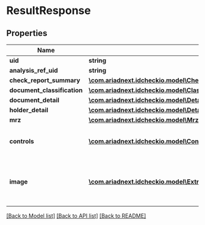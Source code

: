 # ResultResponse

## Properties
Name | Type | Description | Notes
------------ | ------------- | ------------- | -------------
**uid** | **string** | uid | 
**analysis_ref_uid** | **string** | analysisRefUid | 
**check_report_summary** | [**\com.ariadnext.idcheckio.model\CheckSummaryOfTheSubmittedDocument**](CheckSummaryOfTheSubmittedDocument.md) |  | 
**document_classification** | [**\com.ariadnext.idcheckio.model\ClassificationOfTheSubmittedDocument**](ClassificationOfTheSubmittedDocument.md) |  | 
**document_detail** | [**\com.ariadnext.idcheckio.model\DetailedInformationOfTheSubmittedDocument**](DetailedInformationOfTheSubmittedDocument.md) |  | 
**holder_detail** | [**\com.ariadnext.idcheckio.model\DetailedInformationOfTheHolderOfTheSubmittedDocument**](DetailedInformationOfTheHolderOfTheSubmittedDocument.md) |  | 
**mrz** | [**\com.ariadnext.idcheckio.model\Mrz**](Mrz.md) |  | 
**controls** | [**\com.ariadnext.idcheckio.model\ControlGroup[]**](ControlGroup.md) | Performed controls on the submitted document | 
**image** | [**\com.ariadnext.idcheckio.model\ExtractedImage[]**](ExtractedImage.md) | Cropped image of the submitted document according request | [optional] 

[[Back to Model list]](../README.md#documentation-for-models) [[Back to API list]](../README.md#documentation-for-api-endpoints) [[Back to README]](../README.md)


